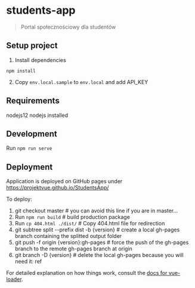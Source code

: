 # students-app

> Portal społecznościowy dla studentów

## Setup project

1. Install dependencies

`npm install`

2. Copy `env.local.sample` to `env.local` and add API_KEY

## Requirements

nodejs12 nodejs installed

## Development

Run `npm run serve`

## Deployment

Application is deployed on GitHub pages under https://projektvue.github.io/StudentsApp/

To deploy:

1. git checkout master # you can avoid this line if you are in master...
2. Run `npm run build` # build production package
3. Run `cp 404.html ./dist/` # Copy 404.html file for redirection
4. git subtree split --prefix dist -b {version} # create a local gh-pages branch containing the splitted output folder
5. git push -f origin {version}:gh-pages # force the push of the gh-pages branch to the remote gh-pages branch at origin
6. git branch -D {version} # delete the local gh-pages because you will need it: ref

For detailed explanation on how things work, consult the [docs for vue-loader](http://vuejs.github.io/vue-loader).
